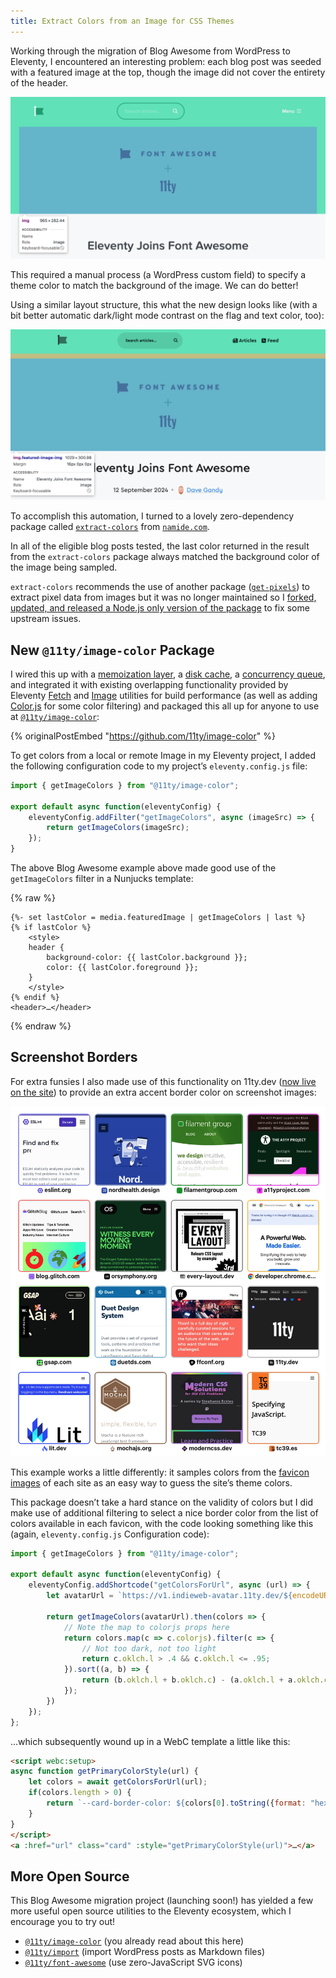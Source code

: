 ```yaml
---
title: Extract Colors from an Image for CSS Themes
---
```

Working through the migration of Blog Awesome from WordPress to Eleventy, I encountered an interesting problem: each blog post was seeded with a featured image at the top, though the image did not cover the entirety of the header.

<script type="module" src="/static/browser-window.js"></script>
<browser-window shadow mode="dark" flush style="--bw-background: #62e6be">
	<img src="./image-2.png" alt="Screenshot of blog.fontawesome.com with a featured image that says Font Awesome + 11ty">
</browser-window>

This required a manual process (a WordPress custom field) to specify a theme color to match the background of the image. We can do better!

Using a similar layout structure, this what the new design looks like (with a bit better automatic dark/light mode contrast on the flag and text color, too):

<browser-window shadow mode="dark" flush style="--bw-background: #62e6be">
	<img src="./image.png" alt="Screenshot of the new blog.fontawesome.com with a featured image that says Font Awesome + 11ty">
</browser-window>

To accomplish this automation, I turned to a lovely zero-dependency package called [`extract-colors`](https://www.npmjs.com/package/extract-colors) from [`namide.com`](https://namide.com/).

In all of the eligible blog posts tested, the last color returned in the result from the `extract-colors` package always matched the background color of the image being sampled.

`extract-colors` recommends the use of another package ([`get-pixels`](https://www.npmjs.com/package/get-pixels)) to extract pixel data from images but it was no longer maintained so I [forked, updated, and released a Node.js only version of the package](https://fediverse.zachleat.com/@zachleat/113947026720491470) to fix some upstream issues.

## New `@11ty/image-color` Package

I wired this up with a [memoization layer](https://www.npmjs.com/package/memoize), a [disk cache](https://www.11ty.dev/docs/plugins/fetch/#manually-store-your-own-data-in-the-cache), a [concurrency queue](https://www.npmjs.com/package/p-queue), and integrated it with existing overlapping functionality provided by Eleventy [Fetch](https://www.11ty.dev/docs/plugins/fetch/) and [Image](https://www.11ty.dev/docs/plugins/image/) utilities for build performance (as well as adding [Color.js](https://colorjs.io/) for some color filtering) and packaged this all up for anyone to use at [`@11ty/image-color`](https://github.com/11ty/image-color):

{% originalPostEmbed "https://github.com/11ty/image-color" %}

To get colors from a local or remote Image in my Eleventy project, I added the following configuration code to my project’s `eleventy.config.js` file:

```js
import { getImageColors } from "@11ty/image-color";

export default async function(eleventyConfig) {
	eleventyConfig.addFilter("getImageColors", async (imageSrc) => {
		return getImageColors(imageSrc);
	});
}
```

The above Blog Awesome example above made good use of the `getImageColors` filter in a Nunjucks template:

{% raw %}
```njk
{%- set lastColor = media.featuredImage | getImageColors | last %}
{% if lastColor %}
	<style>
	header {
		background-color: {{ lastColor.background }};
		color: {{ lastColor.foreground }};
	}
	</style>
{% endif %}
<header>…</header>
```
{% endraw %}

## Screenshot Borders

For extra funsies I also made use of this functionality on 11ty.dev ([now live on the site](https://www.11ty.dev/#built-with-eleventy)) to provide an extra accent border color on screenshot images:

![A 4×4 matrix of small screenshots of the Built With Eleventy section on the 11ty.dev home page. Each screenshot has a border color that matches the favicon image](image-1.png)

This example works a little differently: it samples colors from the [favicon images](https://www.11ty.dev/docs/services/indieweb-avatar/) of each site as an easy way to guess the site’s theme colors.

This package doesn’t take a hard stance on the validity of colors but I did make use of additional filtering to select a nice border color from the list of colors available in each favicon, with the code looking something like this (again, `eleventy.config.js` Configuration code):

```js
import { getImageColors } from "@11ty/image-color";

export default async function(eleventyConfig) {
	eleventyConfig.addShortcode("getColorsForUrl", async (url) => {
		let avatarUrl = `https://v1.indieweb-avatar.11ty.dev/${encodeURIComponent(url)}/`;

		return getImageColors(avatarUrl).then(colors => {
			// Note the map to colorjs props here
			return colors.map(c => c.colorjs).filter(c => {
				// Not too dark, not too light
				return c.oklch.l > .4 && c.oklch.l <= .95;
			}).sort((a, b) => {
				return (b.oklch.l + b.oklch.c) - (a.oklch.l + a.oklch.c);
			});
		})
	});
};
```

…which subsequently wound up in a WebC template a little like this:

```html
<script webc:setup>
async function getPrimaryColorStyle(url) {
	let colors = await getColorsForUrl(url);
	if(colors.length > 0) {
		return `--card-border-color: ${colors[0].toString({format: "hex"})}`;
	}
}
</script>
<a :href="url" class="card" :style="getPrimaryColorStyle(url)">…</a>
```

## More Open Source

This Blog Awesome migration project (launching soon!) has yielded a few more useful open source utilities to the Eleventy ecosystem, which I encourage you to try out!

- [`@11ty/image-color`](https://github.com/11ty/image-color) (you already read about this here)
- [`@11ty/import`](https://github.com/11ty/eleventy-import) (import WordPress posts as Markdown files)
- [`@11ty/font-awesome`](https://github.com/11ty/eleventy-plugin-font-awesome) (use zero-JavaScript SVG icons)